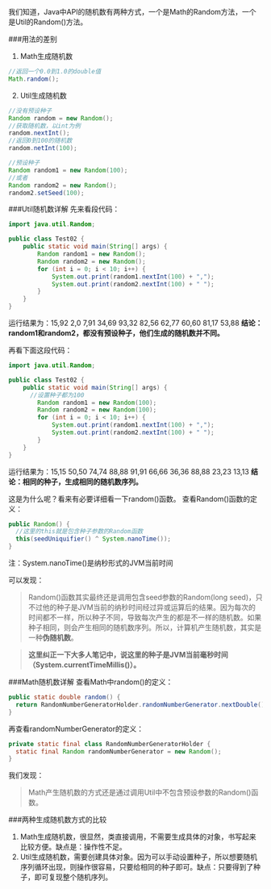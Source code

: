 我们知道，Java中API的随机数有两种方式，一个是Math的Random方法，一个是Util的Random()方法。

###用法的差别
1. Math生成随机数

```java
//返回一个0.0到1.0的double值
Math.random();
```

2. Util生成随机数

```java
//没有预设种子
Random random = new Random();
//获取随机数，以int为例
random.nextInt();
//返回0到100的随机数
random.netInt(100);

//预设种子
Random random1 = new Random(100);
//或者
Random random2 = new Random();
random2.setSeed(100);
```

###Util随机数详解
先来看段代码：

```java
import java.util.Random;

public class Test02 {
	public static void main(String[] args) {
		Random random1 = new Random();
		Random random2 = new Random();
		for (int i = 0; i < 10; i++) {
			System.out.print(random1.nextInt(100) + ",");
			System.out.print(random2.nextInt(100) + " ");
		}
	}
}
```

运行结果为：15,92 2,0 7,91 34,69 93,32 82,56 62,77 60,60 81,17 53,88 
**结论：random1和random2，都没有预设种子，他们生成的随机数并不同。**

再看下面这段代码：

```java
import java.util.Random;

public class Test02 {
	public static void main(String[] args) {
	  //设置种子都为100
		Random random1 = new Random(100);
		Random random2 = new Random(100);
		for (int i = 0; i < 10; i++) {
			System.out.print(random1.nextInt(100) + ",");
			System.out.print(random2.nextInt(100) + " ");
		}
	}
}
```

运行结果为：15,15 50,50 74,74 88,88 91,91 66,66 36,36 88,88 23,23 13,13 
**结论：相同的种子，生成相同的随机数序列。**

这是为什么呢？看来有必要详细看一下random()函数。
查看Random()函数的定义：

```java
public Random() {
  //这里的this就是包含种子参数的Random函数
  this(seedUniquifier() ^ System.nanoTime());
}
```

注：System.nanoTime()是纳秒形式的JVM当前时间

可以发现：
>Random()函数其实最终还是调用包含seed参数的Random(long seed)，只不过他的种子是JVM当前的纳秒时间经过异或运算后的结果。因为每次的时间都不一样，所以种子不同，导致每次产生的都是不一样的随机数。如果种子相同，则会产生相同的随机数序列。所以，计算机产生随机数，其实是一种**伪随机数**。

>**这里纠正一下大多人笔记中，说这里的种子是JVM当前毫秒时间（System.currentTimeMillis()）。**

###Math随机数详解
查看Math中random()的定义：

```java
public static double random() {
  return RandomNumberGeneratorHolder.randomNumberGenerator.nextDouble();
}
```

再查看randomNumberGenerator的定义：

```java
private static final class RandomNumberGeneratorHolder {
  static final Random randomNumberGenerator = new Random();
}
```

我们发现：
>Math产生随机数的方式还是通过调用Util中不包含预设参数的Random()函数。

###两种生成随机数方式的比较
1. Math生成随机数，很显然，类直接调用，不需要生成具体的对象，书写起来比较方便。缺点是：操作性不足。
2. Util生成随机数，需要创建具体对象。因为可以手动设置种子，所以想要随机序列循环出现，则操作很容易，只要给相同的种子即可。缺点：只要得到了种子，即可复现整个随机序列。